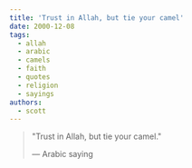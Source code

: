 ```yaml
---
title: 'Trust in Allah, but tie your camel'
date: 2000-12-08
tags:
  - allah
  - arabic
  - camels
  - faith
  - quotes
  - religion
  - sayings
authors:
  - scott
---
```


> "Trust in Allah, but tie your camel."
>
> — Arabic saying
